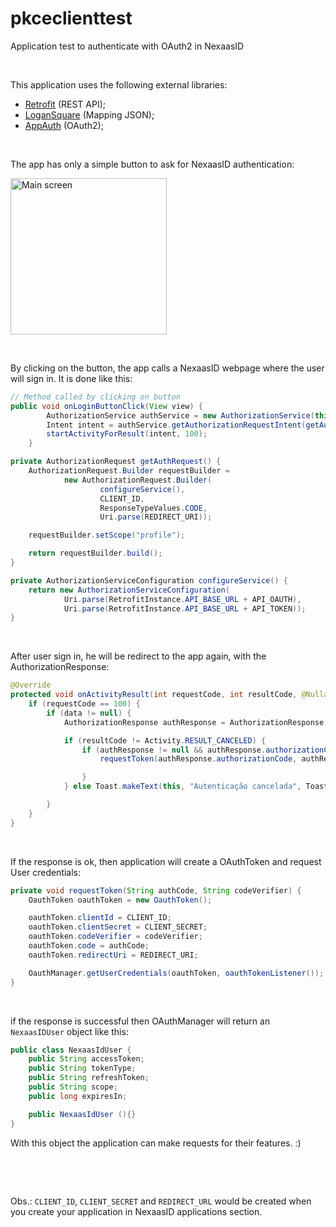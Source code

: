 # pkceclienttest

Application test to authenticate with OAuth2 in NexaasID

&nbsp;

This application uses the following external libraries:

* [Retrofit](https://square.github.io/retrofit/) (REST API);
* [LoganSquare](https://github.com/bluelinelabs/LoganSquare) (Mapping JSON);
* [AppAuth](https://github.com/openid/AppAuth-Android) (OAuth2);


&nbsp;

The app has only a simple button to ask for NexaasID authentication:

<img src="https://github.com/myfreecomm/nexaas-id-pkce-android-example/blob/master/main_screen.jpg" width="250" title="Main screen">

&nbsp;

By clicking on the button, the app calls a NexaasID webpage where the user will sign in. It is done like this:

```java
// Method called by clicking on button
public void onLoginButtonClick(View view) {
        AuthorizationService authService = new AuthorizationService(this);
        Intent intent = authService.getAuthorizationRequestIntent(getAuthRequest());
        startActivityForResult(intent, 100);
    }

private AuthorizationRequest getAuthRequest() {
    AuthorizationRequest.Builder requestBuilder =
            new AuthorizationRequest.Builder(
                    configureService(),
                    CLIENT_ID,
                    ResponseTypeValues.CODE,
                    Uri.parse(REDIRECT_URI));

    requestBuilder.setScope("profile");

    return requestBuilder.build();
}

private AuthorizationServiceConfiguration configureService() {
    return new AuthorizationServiceConfiguration(
            Uri.parse(RetrofitInstance.API_BASE_URL + API_OAUTH),
            Uri.parse(RetrofitInstance.API_BASE_URL + API_TOKEN));
}
```
&nbsp;

After user sign in, he will be redirect to the app again, with the AuthorizationResponse:
```java
@Override
protected void onActivityResult(int requestCode, int resultCode, @Nullable Intent data) {
    if (requestCode == 100) {
        if (data != null) {
            AuthorizationResponse authResponse = AuthorizationResponse.fromIntent(data);

            if (resultCode != Activity.RESULT_CANCELED) {
                if (authResponse != null && authResponse.authorizationCode != null) {
                    requestToken(authResponse.authorizationCode, authResponse.request.codeVerifier);

                }
            } else Toast.makeText(this, "Autenticação cancelada", Toast.LENGTH_SHORT).show();

        }
    }
}
```
&nbsp;

If the response is ok, then application will create a OAuthToken and request User credentials:
```java
private void requestToken(String authCode, String codeVerifier) {
    OauthToken oauthToken = new OauthToken();

    oauthToken.clientId = CLIENT_ID;
    oauthToken.clientSecret = CLIENT_SECRET;
    oauthToken.codeVerifier = codeVerifier;
    oauthToken.code = authCode;
    oauthToken.redirectUri = REDIRECT_URI;

    OauthManager.getUserCredentials(oauthToken, oauthTokenListener());
}
```
&nbsp;

if the response is successful then OAuthManager will return an `NexaasIDUser` object like this:
```java
public class NexaasIdUser {
    public String accessToken;
    public String tokenType;
    public String refreshToken;
    public String scope;
    public long expiresIn;

    public NexaasIdUser (){}
}
```

With this object the application can make requests for their features. :)

&nbsp;

&nbsp;

Obs.: `CLIENT_ID`, `CLIENT_SECRET` and `REDIRECT_URL` would be created when you create your application in NexaasID applications section.
